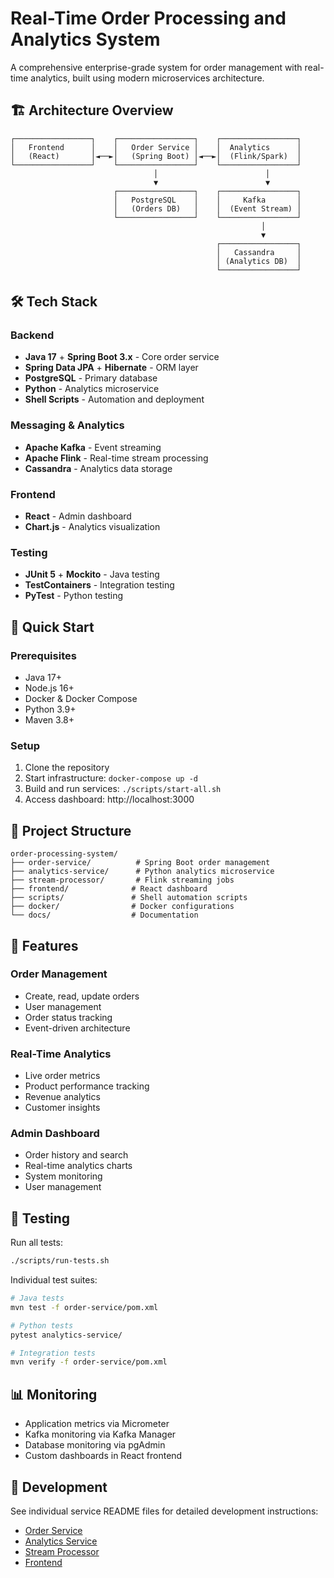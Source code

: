 # Real-Time Order Processing and Analytics System

A comprehensive enterprise-grade system for order management with real-time analytics, built using modern microservices architecture.

## 🏗️ Architecture Overview

```
┌─────────────────┐    ┌─────────────────┐    ┌─────────────────┐
│   Frontend      │    │   Order Service │    │  Analytics      │
│   (React)       │◄──►│   (Spring Boot) │◄──►│  (Flink/Spark)  │
└─────────────────┘    └─────────────────┘    └─────────────────┘
                                │                        │
                                ▼                        ▼
                       ┌─────────────────┐    ┌─────────────────┐
                       │   PostgreSQL    │    │     Kafka       │
                       │   (Orders DB)   │    │  (Event Stream) │
                       └─────────────────┘    └─────────────────┘
                                                        │
                                                        ▼
                                              ┌─────────────────┐
                                              │   Cassandra     │
                                              │ (Analytics DB)  │
                                              └─────────────────┘
```

## 🛠️ Tech Stack

### Backend
- **Java 17** + **Spring Boot 3.x** - Core order service
- **Spring Data JPA** + **Hibernate** - ORM layer
- **PostgreSQL** - Primary database
- **Python** - Analytics microservice
- **Shell Scripts** - Automation and deployment

### Messaging & Analytics
- **Apache Kafka** - Event streaming
- **Apache Flink** - Real-time stream processing
- **Cassandra** - Analytics data storage

### Frontend
- **React** - Admin dashboard
- **Chart.js** - Analytics visualization

### Testing
- **JUnit 5** + **Mockito** - Java testing
- **TestContainers** - Integration testing
- **PyTest** - Python testing

## 🚀 Quick Start

### Prerequisites
- Java 17+
- Node.js 16+
- Docker & Docker Compose
- Python 3.9+
- Maven 3.8+

### Setup
1. Clone the repository
2. Start infrastructure: `docker-compose up -d`
3. Build and run services: `./scripts/start-all.sh`
4. Access dashboard: http://localhost:3000

## 📁 Project Structure

```
order-processing-system/
├── order-service/          # Spring Boot order management
├── analytics-service/      # Python analytics microservice
├── stream-processor/       # Flink streaming jobs
├── frontend/              # React dashboard
├── scripts/               # Shell automation scripts
├── docker/                # Docker configurations
└── docs/                  # Documentation
```

## 🎯 Features

### Order Management
- Create, read, update orders
- User management
- Order status tracking
- Event-driven architecture

### Real-Time Analytics
- Live order metrics
- Product performance tracking
- Revenue analytics
- Customer insights

### Admin Dashboard
- Order history and search
- Real-time analytics charts
- System monitoring
- User management

## 🧪 Testing

Run all tests:
```bash
./scripts/run-tests.sh
```

Individual test suites:
```bash
# Java tests
mvn test -f order-service/pom.xml

# Python tests
pytest analytics-service/

# Integration tests
mvn verify -f order-service/pom.xml
```

## 📊 Monitoring

- Application metrics via Micrometer
- Kafka monitoring via Kafka Manager
- Database monitoring via pgAdmin
- Custom dashboards in React frontend

## 🔧 Development

See individual service README files for detailed development instructions:
- [Order Service](order-service/README.md)
- [Analytics Service](analytics-service/README.md)
- [Stream Processor](stream-processor/README.md)
- [Frontend](frontend/README.md)
